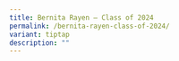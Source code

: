 ```yaml
---
title: Bernita Rayen – Class of 2024
permalink: /bernita-rayen-class-of-2024/
variant: tiptap
description: ""
---
```


